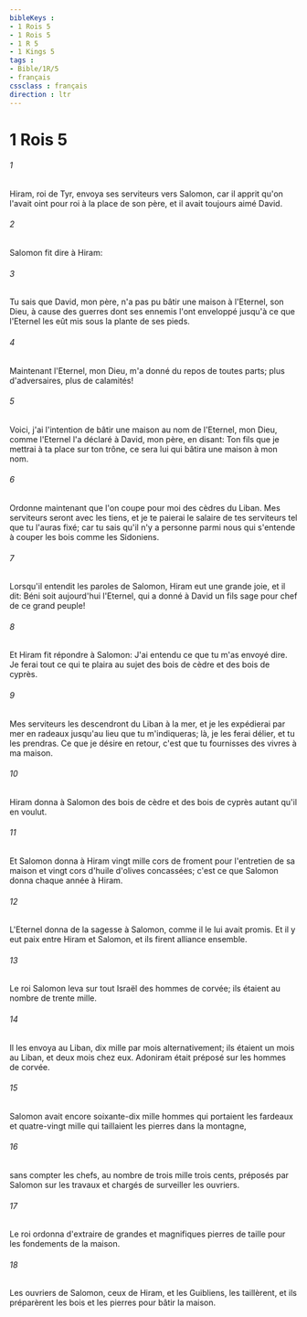 ```yaml
---
bibleKeys : 
- 1 Rois 5
- 1 Rois 5
- 1 R 5
- 1 Kings 5
tags : 
- Bible/1R/5
- français
cssclass : français
direction : ltr
---
```


# 1 Rois 5

###### 1
Hiram, roi de Tyr, envoya ses serviteurs vers Salomon, car il apprit qu'on l'avait oint pour roi à la place de son père, et il avait toujours aimé David.
###### 2
Salomon fit dire à Hiram:
###### 3
Tu sais que David, mon père, n'a pas pu bâtir une maison à l'Eternel, son Dieu, à cause des guerres dont ses ennemis l'ont enveloppé jusqu'à ce que l'Eternel les eût mis sous la plante de ses pieds.
###### 4
Maintenant l'Eternel, mon Dieu, m'a donné du repos de toutes parts; plus d'adversaires, plus de calamités!
###### 5
Voici, j'ai l'intention de bâtir une maison au nom de l'Eternel, mon Dieu, comme l'Eternel l'a déclaré à David, mon père, en disant: Ton fils que je mettrai à ta place sur ton trône, ce sera lui qui bâtira une maison à mon nom.
###### 6
Ordonne maintenant que l'on coupe pour moi des cèdres du Liban. Mes serviteurs seront avec les tiens, et je te paierai le salaire de tes serviteurs tel que tu l'auras fixé; car tu sais qu'il n'y a personne parmi nous qui s'entende à couper les bois comme les Sidoniens.
###### 7
Lorsqu'il entendit les paroles de Salomon, Hiram eut une grande joie, et il dit: Béni soit aujourd'hui l'Eternel, qui a donné à David un fils sage pour chef de ce grand peuple!
###### 8
Et Hiram fit répondre à Salomon: J'ai entendu ce que tu m'as envoyé dire. Je ferai tout ce qui te plaira au sujet des bois de cèdre et des bois de cyprès.
###### 9
Mes serviteurs les descendront du Liban à la mer, et je les expédierai par mer en radeaux jusqu'au lieu que tu m'indiqueras; là, je les ferai délier, et tu les prendras. Ce que je désire en retour, c'est que tu fournisses des vivres à ma maison.
###### 10
Hiram donna à Salomon des bois de cèdre et des bois de cyprès autant qu'il en voulut.
###### 11
Et Salomon donna à Hiram vingt mille cors de froment pour l'entretien de sa maison et vingt cors d'huile d'olives concassées; c'est ce que Salomon donna chaque année à Hiram.
###### 12
L'Eternel donna de la sagesse à Salomon, comme il le lui avait promis. Et il y eut paix entre Hiram et Salomon, et ils firent alliance ensemble.
###### 13
Le roi Salomon leva sur tout Israël des hommes de corvée; ils étaient au nombre de trente mille.
###### 14
Il les envoya au Liban, dix mille par mois alternativement; ils étaient un mois au Liban, et deux mois chez eux. Adoniram était préposé sur les hommes de corvée.
###### 15
Salomon avait encore soixante-dix mille hommes qui portaient les fardeaux et quatre-vingt mille qui taillaient les pierres dans la montagne,
###### 16
sans compter les chefs, au nombre de trois mille trois cents, préposés par Salomon sur les travaux et chargés de surveiller les ouvriers.
###### 17
Le roi ordonna d'extraire de grandes et magnifiques pierres de taille pour les fondements de la maison.
###### 18
Les ouvriers de Salomon, ceux de Hiram, et les Guibliens, les taillèrent, et ils préparèrent les bois et les pierres pour bâtir la maison.
